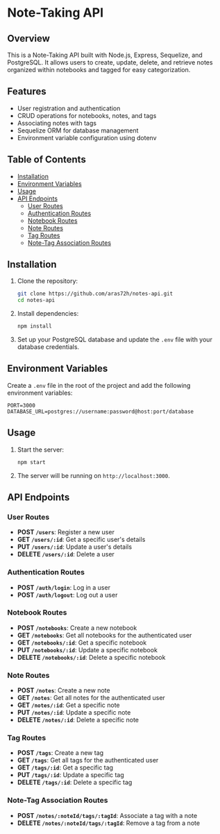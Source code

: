 # Note-Taking API

## Overview

This is a Note-Taking API built with Node.js, Express, Sequelize, and PostgreSQL. It allows users to create, update, delete, and retrieve notes organized within notebooks and tagged for easy categorization.

## Features

- User registration and authentication
- CRUD operations for notebooks, notes, and tags
- Associating notes with tags
- Sequelize ORM for database management
- Environment variable configuration using dotenv

## Table of Contents

- [Installation](#installation)
- [Environment Variables](#environment-variables)
- [Usage](#usage)
- [API Endpoints](#api-endpoints)
  - [User Routes](#user-routes)
  - [Authentication Routes](#authentication-routes)
  - [Notebook Routes](#notebook-routes)
  - [Note Routes](#note-routes)
  - [Tag Routes](#tag-routes)
  - [Note-Tag Association Routes](#note-tag-association-routes)

## Installation

1. Clone the repository:

    ```bash
    git clone https://github.com/aras72h/notes-api.git
    cd notes-api
    ```

2. Install dependencies:

    ```bash
    npm install
    ```

3. Set up your PostgreSQL database and update the `.env` file with your database credentials.

## Environment Variables

Create a `.env` file in the root of the project and add the following environment variables:

```plaintext
PORT=3000
DATABASE_URL=postgres://username:password@host:port/database
```

## Usage

1. Start the server:

    ```bash
    npm start
    ```

2. The server will be running on `http://localhost:3000`.

## API Endpoints

### User Routes

- **POST `/users`**: Register a new user
- **GET `/users/:id`**: Get a specific user's details
- **PUT `/users/:id`**: Update a user's details
- **DELETE `/users/:id`**: Delete a user

### Authentication Routes

- **POST `/auth/login`**: Log in a user
- **POST `/auth/logout`**: Log out a user

### Notebook Routes

- **POST `/notebooks`**: Create a new notebook
- **GET `/notebooks`**: Get all notebooks for the authenticated user
- **GET `/notebooks/:id`**: Get a specific notebook
- **PUT `/notebooks/:id`**: Update a specific notebook
- **DELETE `/notebooks/:id`**: Delete a specific notebook

### Note Routes

- **POST `/notes`**: Create a new note
- **GET `/notes`**: Get all notes for the authenticated user
- **GET `/notes/:id`**: Get a specific note
- **PUT `/notes/:id`**: Update a specific note
- **DELETE `/notes/:id`**: Delete a specific note

### Tag Routes

- **POST `/tags`**: Create a new tag
- **GET `/tags`**: Get all tags for the authenticated user
- **GET `/tags/:id`**: Get a specific tag
- **PUT `/tags/:id`**: Update a specific tag
- **DELETE `/tags/:id`**: Delete a specific tag

### Note-Tag Association Routes

- **POST `/notes/:noteId/tags/:tagId`**: Associate a tag with a note
- **DELETE `/notes/:noteId/tags/:tagId`**: Remove a tag from a note
